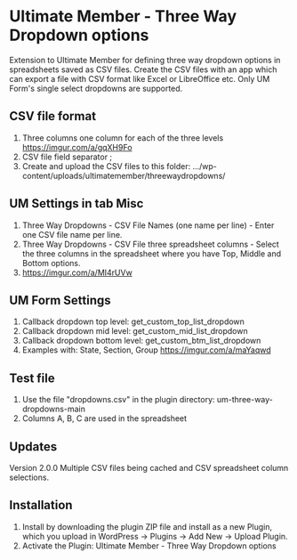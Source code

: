 # Ultimate Member - Three Way Dropdown options
Extension to Ultimate Member for defining three way dropdown options in spreadsheets saved as CSV files.
Create the CSV files with an app which can export a file with CSV format like Excel or LibreOffice etc.
Only UM Form's single select dropdowns are supported.

## CSV file format
1. Three columns one column for each of the three levels https://imgur.com/a/gqXH9Fo
2. CSV file field separator ;
3. Create and upload the CSV files to this folder:  .../wp-content/uploads/ultimatemember/threewaydropdowns/

## UM Settings in tab Misc
1. Three Way Dropdowns - CSV File Names (one name per line) - Enter one CSV file name per line.
2. Three Way Dropdowns - CSV File three spreadsheet columns - Select the three columns in the spreadsheet where you have Top, Middle and Bottom options.
3. https://imgur.com/a/MI4rUVw

## UM Form Settings
1. Callback dropdown top level: get_custom_top_list_dropdown
2. Callback dropdown mid level: get_custom_mid_list_dropdown
3. Callback dropdown bottom level: get_custom_btm_list_dropdown
4. Examples with: State, Section, Group https://imgur.com/a/maYaqwd

## Test file
1. Use the file "dropdowns.csv" in the plugin directory: um-three-way-dropdowns-main
2. Columns A, B, C are used in the spreadsheet  

## Updates
Version 2.0.0 Multiple CSV files being cached and CSV spreadsheet column selections.

## Installation
1. Install by downloading the plugin ZIP file and install as a new Plugin, which you upload in WordPress -> Plugins -> Add New -> Upload Plugin.
2. Activate the Plugin: Ultimate Member - Three Way Dropdown options
